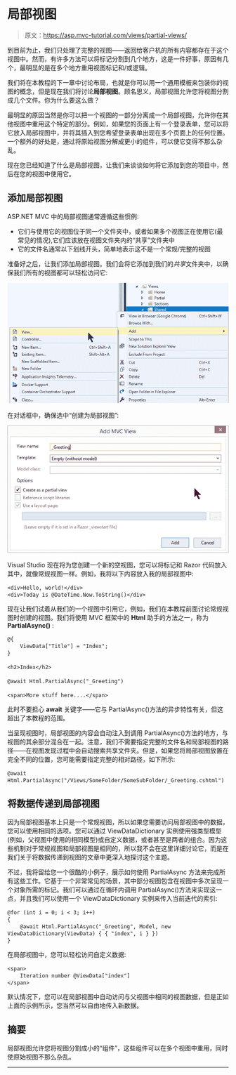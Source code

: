 # 局部视图

> 原文：<https://asp.mvc-tutorial.com/views/partial-views/>

到目前为止，我们只处理了完整的视图——返回给客户机的所有内容都存在于这个视图中。然而，有许多方法可以将标记分割到几个地方，这是一件好事，原因有几个，最明显的是在多个地方重用视图标记和/或逻辑。

我们将在本教程的下一章中讨论布局，也就是你可以用一个通用模板来包装你的视图的概念，但是现在我们将讨论**局部视图**。顾名思义，局部视图允许您将视图分割成几个文件。你为什么要这么做？

最明显的原因当然是你可以把一个视图的一部分分离成一个局部视图，允许你在其他视图中重用这个特定的部分。例如，如果您的页面上有一个登录表单，您可以将它放入局部视图中，并将其插入到您希望登录表单出现在多个页面上的任何位置。一个额外的好处是，通过将原始视图分解成更小的组件，可以使它变得不那么杂乱。

现在您已经知道了什么是局部视图，让我们来谈谈如何将它添加到您的项目中，然后在您的视图中使用它。

## 添加局部视图

ASP.NET MVC 中的局部视图通常遵循这些惯例:

<input type="hidden" name="IL_IN_ARTICLE">

*   它们与使用它的视图位于同一个文件夹中，或者如果多个视图正在使用它(最常见的情况),它们应该放在视图文件夹内的“共享”文件夹中
*   它的文件名通常以下划线开头，简单地表示这不是一个常规/完整的视图

准备好之后，让我们添加局部视图。我们会将它添加到我们的*共享*文件夹中，以确保我们所有的视图都可以轻松访问它:

![](img/45045a633d3e340c61554d08641e6109.png "Add Partial View - Menu")

在对话框中，确保选中“创建为局部视图”:

![](img/38df9d026fda0aaefac8633d15b60c13.png "Add Partial View - Dialog")

Visual Studio 现在将为您创建一个新的空视图，您可以将标记和 Razor 代码放入其中，就像常规视图一样。例如，我将以下内容放入我的局部视图中:

```
<div>Hello, world!</div>
<div>Today is @DateTime.Now.ToString()</div>
```

现在让我们试着从我们的一个视图中引用它，例如，我们在本教程前面讨论常规视图时创建的视图。我们将使用 MVC 框架中的 **Html** 助手的方法之一，称为 **PartialAsync()** :

```
@{
    ViewData["Title"] = "Index";
}

<h2>Index</h2>

@await Html.PartialAsync("_Greeting")

<span>More stuff here....</span>
```

此时不要担心 **await** 关键字——它与 PartialAsync()方法的异步特性有关，但这超出了本教程的范围。

当呈现视图时，局部视图的内容会自动注入到调用 PartialAsync()方法的地方，与视图的其余部分混合在一起。注意，我们不需要指定完整的文件名和局部视图的路径——在视图发现过程中会自动搜索共享文件夹。但是，如果您将局部视图放置在完全不同的位置，您可能需要指定完整的相对路径，如下所示:

```
@await Html.PartialAsync("/Views/SomeFolder/SomeSubFolder/_Greeting.cshtml")
```

## 将数据传递到局部视图

因为局部视图基本上只是一个常规视图，所以如果您需要访问局部视图中的数据，您可以使用相同的选项。您可以通过 ViewDataDictionary 实例使用强类型模型(例如，父视图中使用的相同模型)或自定义数据，或者甚至是两者的组合。因为这些机制对于常规视图和局部视图是相同的，所以我不会在这里详细讨论它，而是在我们关于将数据传递到视图的文章中更深入地探讨这个主题。

不过，我将留给您一个很酷的小例子，展示如何使用 PartialAsync 方法来完成所有这些工作。它基于一个非常常见的场景，其中部分视图包含在视图中多次呈现一个对象所需的标记。我们可以通过在循环内调用 PartialAsync()方法来实现这一点，并且我们可以使用一个 ViewDataDictionary 实例来传入当前迭代的索引:

```
@for (int i = 0; i < 3; i++)
{
    @await Html.PartialAsync("_Greeting", Model, new ViewDataDictionary(ViewData) { { "index", i } })
}
```

在局部视图中，您可以轻松访问自定义数据:

```
<span>
    Iteration number @ViewData["index"]
</span>
```

默认情况下，您可以在局部视图中自动访问与父视图中相同的视图数据，但是正如上面的示例所示，您当然可以自由地传入新数据。

## 摘要

局部视图允许您将视图分割成小的“组件”，这些组件可以在多个视图中重用，同时使原始视图不那么杂乱。

* * *